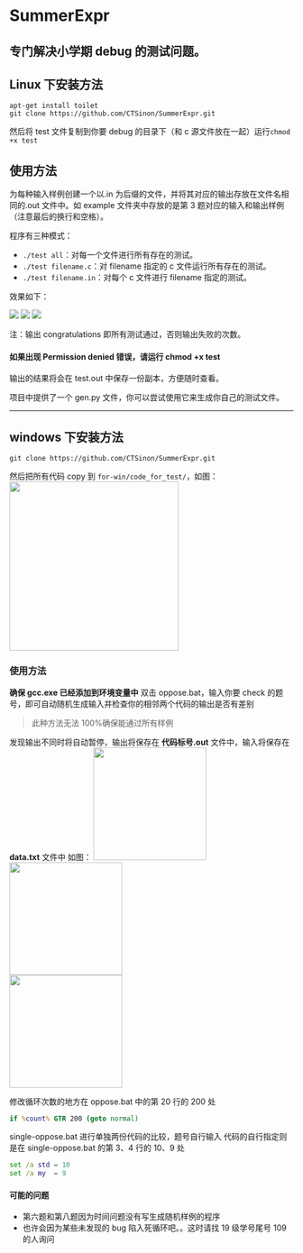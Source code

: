 # SummerExpr

## 专门解决小学期 debug 的测试问题。

## Linux 下安装方法

```
apt-get install toilet
git clone https://github.com/CTSinon/SummerExpr.git
```

然后将 test 文件复制到你要 debug 的目录下（和 c 源文件放在一起）运行`chmod +x test`

## 使用方法

为每种输入样例创建一个以.in 为后缀的文件，并将其对应的输出存放在文件名相同的.out 文件中。如 example 文件夹中存放的是第 3 题对应的输入和输出样例（注意最后的换行和空格）。

程序有三种模式：

- `./test all`：对每一个文件进行所有存在的测试。
- `./test filename.c`：对 filename 指定的 c 文件运行所有存在的测试。
- `./test filename.in`：对每个 c 文件进行 filename 指定的测试。

效果如下：

![](https://tva1.sinaimg.cn/large/007S8ZIlly1gg4x7wn916j31c00u07eq.jpg)
![](https://tva1.sinaimg.cn/large/007S8ZIlly1gg4x7wy5vvj31c00u0dqv.jpg)
![](https://tva1.sinaimg.cn/large/007S8ZIlly1gg4xu435njj31c00u0akt.jpg)

注：输出 congratulations 即所有测试通过，否则输出失败的次数。

#### 如果出现 Permission denied 错误，请运行 chmod +x test

输出的结果将会在 test.out 中保存一份副本，方便随时查看。

项目中提供了一个 gen.py 文件，你可以尝试使用它来生成你自己的测试文件。

---

## windows 下安装方法

```
git clone https://github.com/CTSinon/SummerExpr.git
```

然后把所有代码 copy 到 `for-win/code_for_test/`，如图：</br>
<img src="https://note.youdao.com/yws/api/personal/file/WEB317a631062db5256611419f07b0b9591?method=download&shareKey=96a4e441153ff0a5acde7831623cb9ab" height = "300"></br>

### 使用方法

**确保 gcc.exe 已经添加到环境变量中**
双击 oppose.bat，输入你要 check 的题号，即可自动随机生成输入并检查你的相邻两个代码的输出是否有差别

> 此种方法无法 100%确保能通过所有样例

发现输出不同时将自动暂停，输出将保存在 **代码标号.out** 文件中，输入将保存在 **data.txt** 文件中
如图：
<img src="https://note.youdao.com/yws/api/personal/file/WEB1aaa0b0dc0bc1879e9543612cd86610e?method=download&shareKey=48ceecddbda7aae2016b469ca0c05f8a" height = "200"></br>
<img src="https://note.youdao.com/yws/api/personal/file/WEBa0d0d19564e889d6869c27226d37a5b2?method=download&shareKey=88a7d234fdde831e8636f1829e8d2ff8" height = "200"></br>
<img src="https://note.youdao.com/yws/api/personal/file/WEB60694d5f31cc369271acac3251c70cde?method=download&shareKey=6b655ae60e5c300d3ddc3efbfe94919c" height = "200"></br>

修改循环次数的地方在 oppose.bat 中的第 20 行的 200 处

```bat
if %count% GTR 200 (goto normal)
```

single-oppose.bat 进行单独两份代码的比较，题号自行输入
代码的自行指定则是在 single-oppose.bat 的第 3、4 行的 10、9 处

```bat
set /a std = 10
set /a my  = 9
```

#### 可能的问题

- 第六题和第八题因为时间问题没有写生成随机样例的程序
- 也许会因为某些未发现的 bug 陷入死循环吧。。这时请找 19 级学号尾号 109 的人询问
